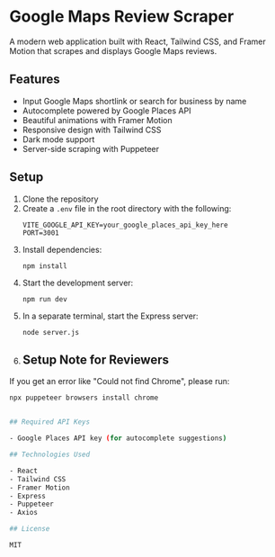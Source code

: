 # Google Maps Review Scraper

A modern web application built with React, Tailwind CSS, and Framer Motion that scrapes and displays Google Maps reviews.

## Features

- Input Google Maps shortlink or search for business by name
- Autocomplete powered by Google Places API
- Beautiful animations with Framer Motion
- Responsive design with Tailwind CSS
- Dark mode support
- Server-side scraping with Puppeteer

## Setup

1. Clone the repository
2. Create a `.env` file in the root directory with the following:
   ```
   VITE_GOOGLE_API_KEY=your_google_places_api_key_here
   PORT=3001
   ```
3. Install dependencies:
   ```
   npm install
   ```
4. Start the development server:
   ```
   npm run dev
   ```
5. In a separate terminal, start the Express server:
   ```
   node server.js
   ```
6. ## Setup Note for Reviewers
If you get an error like "Could not find Chrome", please run:

```bash
npx puppeteer browsers install chrome


## Required API Keys

- Google Places API key (for autocomplete suggestions)

## Technologies Used

- React
- Tailwind CSS
- Framer Motion
- Express
- Puppeteer
- Axios

## License

MIT
